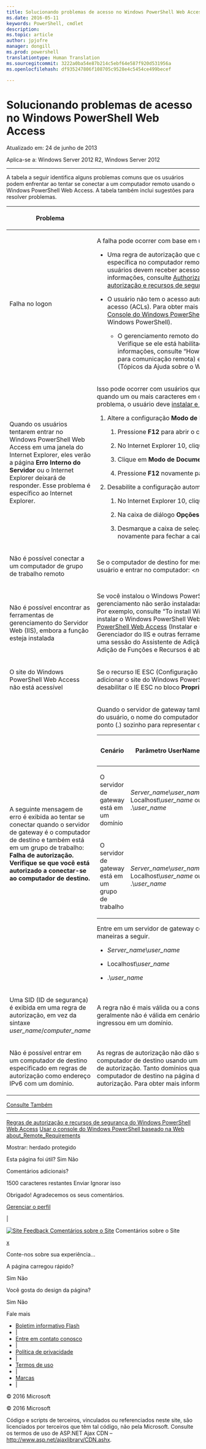 ```yaml
---
title: Solucionando problemas de acesso no Windows PowerShell Web Access
ms.date: 2016-05-11
keywords: PowerShell, cmdlet
description: 
ms.topic: article
author: jpjofre
manager: dongill
ms.prod: powershell
translationtype: Human Translation
ms.sourcegitcommit: 3222a0ba54e87b214c5ebf64e587f920d531956a
ms.openlocfilehash: df935247806f108705c9528e4c5454ce499becef

---
```


#  Solucionando problemas de acesso no Windows PowerShell Web Access

Atualizado em: 24 de junho de 2013

Aplica-se a: Windows Server 2012 R2, Windows Server 2012

<a href="" id="BKMK_trouble"></a>

------------------------------------------------------------------------

A tabela a seguir identifica alguns problemas comuns que os usuários podem enfrentar ao tentar se conectar a um computador remoto usando o Windows PowerShell Web Access. A tabela também inclui sugestões para resolver problemas.

<table>
<colgroup>
<col width="50%" />
<col width="50%" />
</colgroup>
<thead>
<tr class="header">
<th><p>Problema</p></th>
<th><p>Possível causa e solução</p></th>
</tr>
</thead>
<tbody>
<tr class="odd">
<td><p>Falha no logon</p></td>
<td><p>A falha pode ocorrer com base em um dos fatores a seguir.</p>
<ul>
<li><p>Uma regra de autorização que concede ao usuário acesso ao computador (ou uma configuração de sessão específica no computador remoto) não existe. A segurança do Windows PowerShell Web Access é restritiva. Os usuários devem receber acesso explícito a computadores remotos usando regras de autorização. Para obter mais informações, consulte <a href="https://technet.microsoft.com/en-us/library/dn282394(v=ws.11).aspx">Authorization Rules and Security Features of Windows PowerShell Web Access (Regras de autorização e recursos de segurança do Windows PowerShell Web Access)</a> neste guia.</p></li>
<li><p>O usuário não tem o acesso autorizado ao computador de destino. Isso é determinado pelas listas de controle de acesso (ACLs). Para obter mais informações, consulte “Entrando no Windows PowerShell Web Access” em <a href="https://technet.microsoft.com/en-us/library/hh831417(v=ws.11).aspx">Usar o Console do Windows PowerShell baseado na Web</a> ou o <a href="https://msdn.microsoft.com/library/windows/desktop/ee706585.aspx">Windows PowerShell Team Blog</a> (Blog da Equipe do Windows PowerShell).</p>
<ul>
<li><p>O gerenciamento remoto do Windows PowerShell não deve estar habilitado no computador de destino. Verifique se ele está habilitado no computador ao qual o usuário está tentando se conectar. Para obter mais informações, consulte “How to Configure Your Computer for Remoting” (Como configurar seu computador para comunicação remota) em <a href="https://technet.microsoft.com/library/dd315349.aspx">about_Remote_Requirements</a> nos Windows PowerShell About Help Topics (Tópicos da Ajuda sobre o Windows PowerShell).</p></li>
</ul></li>
</ul></td>
</tr>
<tr class="even">
<td><p>Quando os usuários tentarem entrar no Windows PowerShell Web Access em uma janela do Internet Explorer, eles verão a página <strong>Erro Interno do Servidor</strong> ou o Internet Explorer deixará de responder. Esse problema é específico ao Internet Explorer.</p></td>
<td><p>Isso pode ocorrer com usuários que entraram com um nome de domínio que contém caracteres em chinês, ou quando um ou mais caracteres em chinês fazem parte do nome do servidor de gateway. Para solucionar esse problema, o usuário deve <a href="http://ie.microsoft.com/testdrive/info/downloads/Default.html">instalar e executar o Internet Explorer 10</a> e depois executar as etapas a seguir.</p>
<ol>
<li><p>Altere a configuração <strong>Modo de Documento</strong> do Internet Explorer para <strong>Padrões do IE10</strong>.</p>
<ol>
<li><p>Pressione <strong>F12</strong> para abrir o console Ferramentas de Desenvolvimento.</p></li>
<li><p>No Internet Explorer 10, clique em <strong>Modo do Navegador</strong> e selecione <strong>Internet Explorer 10</strong>.</p></li>
<li><p>Clique em <strong>Modo de Documento</strong> e clique em <strong>Padrões do IE10</strong>.</p></li>
<li><p>Pressione <strong>F12</strong> novamente para abrir o console Ferramentas de Desenvolvimento.</p></li>
</ol></li>
<li><p>Desabilite a configuração automática de proxy.</p>
<ol>
<li><p>No Internet Explorer 10, clique em <strong>Ferramentas</strong> e clique em <strong>Opções da Internet</strong>.</p></li>
<li><p>Na caixa de diálogo <strong>Opções da Internet</strong>, na guia <strong>Conexões</strong>, clique em <strong>Configurações da LAN</strong>.</p></li>
<li><p>Desmarque a caixa de seleção <strong>Detectar automaticamente as configurações</strong>. Clique em <strong>OK</strong> e clique em <strong>OK</strong> novamente para fechar a caixa de diálogo <strong>Opções da Internet</strong>.</p></li>
</ol></li>
</ol></td>
</tr>
<tr class="odd">
<td><p>Não é possível conectar a um computador de grupo de trabalho remoto</p></td>
<td><p>Se o computador de destino for membro de um grupo de trabalho, use a sintaxe a seguir para fornecer seu nome de usuário e entrar no computador: &lt;<em>nome_grupotrabalho</em>&gt;\&lt;<em>usuário_nome</em>&gt;</p></td>
</tr>
<tr class="even">
<td><p>Não é possível encontrar as ferramentas de gerenciamento do Servidor Web (IIS), embora a função esteja instalada</p></td>
<td><p>Se você instalou o Windows PowerShell Web Access usando o cmdlet <span class="code">Install-WindowsFeature</span>, as ferramentas de gerenciamento não serão instaladas a menos que o parâmetro <span class="code">IncludeManagementTools</span> seja adicionado ao cmdlet. Por exemplo, consulte “To install Windows PowerShell Web Access by using Windows PowerShell cmdlets” (Para instalar o Windows PowerShell Web Access usando cmdlets do Windows PowerShell) em <a href="https://technet.microsoft.com/en-us/library/hh831611(v=ws.11).aspx">Install and Use Windows PowerShell Web Access</a> (Instalar e usar o Windows PowerShell Web Access). Você pode adicionar o console do Gerenciador do IIS e outras ferramentas de gerenciamento do IIS de que precisa selecionando as ferramentas em uma sessão do Assistente de Adição de Funções e Recursos direcionada ao servidor de gateway. O Assistente de Adição de Funções e Recursos é aberto do Gerenciador do Servidor.</p></td>
</tr>
<tr class="odd">
<td><p>O site do Windows PowerShell Web Access não está acessível</p></td>
<td><p>Se o recurso IE ESC (Configuração de Segurança Aprimorada do Internet Explorer) estiver habilitado, você poderá adicionar o site do Windows PowerShell Web Access à lista de sites confiáveis ou desabilitar o IE ESC. Você pode desabilitar o IE ESC no bloco <strong>Propriedades</strong> na página <strong>Servidor Local</strong> no Gerenciador do Servidor.</p></td>
</tr>
<tr class="even">
<td><p>A seguinte mensagem de erro é exibida ao tentar se conectar quando o servidor de gateway é o computador de destino e também está em um grupo de trabalho: <strong>Falha de autorização. Verifique se que você está autorizado a conectar-se ao computador de destino.</strong></p></td>
<td><p>Quando o servidor de gateway também é o servidor de destino, e está em um grupo de trabalho, especifique o nome do usuário, o nome do computador e o nome do grupo de usuários como mostrado na tabela a seguir. Não use um ponto (.) sozinho para representar o nome do computador.</p>
<div>
<table>
<colgroup>
<col width="20%" />
<col width="20%" />
<col width="20%" />
<col width="20%" />
<col width="20%" />
</colgroup>
<thead>
<tr class="header">
<th><p>Cenário</p></th>
<th><p>Parâmetro UserName</p></th>
<th><p>Parâmetro UserGroup</p></th>
<th><p>Parâmetro ComputerName</p></th>
<th><p>Parâmetro ComputerGroup</p></th>
</tr>
</thead>
<tbody>
<tr class="odd">
<td><p>O servidor de gateway está em um domínio</p></td>
<td><p><em>Server_name</em>\<em>user_name</em>, Localhost\<em>user_name</em> ou .\<em>user_name</em></p></td>
<td><p><em>Server_name</em>\<em>user_group</em>, Localhost\<em>user_group</em> ou .\<em>user_group</em></p></td>
<td><p>Nome totalmente qualificado do servidor de gateway ou Localhost</p></td>
<td><p><em>Server_name</em>\<em>computer_group</em>, Localhost\<em>computer_group</em> ou .\<em>computer_group</em></p></td>
</tr>
<tr class="even">
<td><p>O servidor de gateway está em um grupo de trabalho</p></td>
<td><p><em>Server_name</em>\<em>user_name</em>, Localhost\<em>user_name</em> ou .\<em>user_name</em></p></td>
<td><p><em>Server_name</em>\<em>user_group</em>, Localhost\<em>user_group</em> ou .\<em>user_group</em></p></td>
<td><p>Nome do servidor</p></td>
<td><p><em>Server_name</em>\<em>computer_group</em>, Localhost\<em>computer_group</em> ou .\<em>computer_group</em></p></td>
</tr>
</tbody>
</table>
</div>
<p>Entre em um servidor de gateway como computador de destino usando credenciais formatadas conforme uma das maneiras a seguir.</p>
<ul>
<li><p><em>Server_name</em>\<em>user_name</em></p></li>
<li><p>Localhost\<em>user_name</em></p></li>
<li><p>.\<em>user_name</em></p></li>
</ul></td>
</tr>
<tr class="odd">
<td><p>Uma SID (ID de segurança) é exibida em uma regra de autorização, em vez da sintaxe <em>user_name</em>/<em>computer_name</em> </p></td>
<td><p>A regra não é mais válida ou a consulta aos Serviços de Domínio Active Directory falhou. Uma regra de autorização geralmente não é válida em cenários onde o servidor de gateway já esteve em um grupo de trabalho, mas depois ingressou em um domínio.</p></td>
</tr>
<tr class="even">
<td><p>Não é possível entrar em um computador de destino especificado em regras de autorização como endereço IPv6 com um domínio.</p></td>
<td><p>As regras de autorização não dão suporte a endereços IPv6 no formato de nome de domínio. Para especificar um computador de destino usando um endereço IPv6, use o endereço IPv6 original (que contém dois-pontos) na regra de autorização. Tanto domínios quanto endereços IPv6 numéricos (com dois-pontos) têm suporte como nome do computador de destino na página de entrada do Windows PowerShell Web Access, mas não em regras de autorização. Para obter mais informações sobre endereços IPv6, consulte <a href="https://technet.microsoft.com/library/cc781672.aspx">How IPv6 Works</a> (Como o IPv6 Funciona).</p></td>
</tr>
</tbody>
</table>

<a href="javascript:void(0)" class="LW_CollapsibleArea_TitleAhref" title="Collapse"><span class="cl_CollapsibleArea_expanding LW_CollapsibleArea_Img"></span><span class="LW_CollapsibleArea_Title">Consulte Também</span></a>
<a href="/en-us/library/dn282395(v=ws.11).aspx#Anchor_1" class="LW_CollapsibleArea_Anchor_Img" title="Right-click to copy and share the link for this section"></a>

------------------------------------------------------------------------

[Regras de autorização e recursos de segurança do Windows PowerShell Web Access](https://technet.microsoft.com/en-us/library/dn282394(v=ws.11).aspx)
[Usar o console do Windows PowerShell baseado na Web](https://technet.microsoft.com/en-us/library/hh831417(v=ws.11).aspx)
[about_Remote_Requirements](https://technet.microsoft.com/library/dd315349.aspx)

<span>Mostrar:</span> herdado protegido

<span class="stdr-votetitle">Esta página foi útil?</span>
Sim Não

Comentários adicionais?

<span class="stdr-count"><span class="stdr-charcnt">1500</span> caracteres restantes</span> Enviar Ignorar isso

<span class="stdr-thankyou">Obrigado!</span> <span class="stdr-appreciate">Agradecemos os seus comentários.</span>

[Gerenciar o perfil](https://social.technet.microsoft.com/profile)

|

<a href="javascript:void(0)" id="SiteFeedbackLinkOpener"><span id="FeedbackButton" class="FeedbackButton clip20x21"> <img src="https://i-technet.sec.s-msft.com/Areas/Epx/Content/Images/ImageSprite.png?v=635975720914499532" alt="Site Feedback" id="feedBackImg" class="cl_footer_feedback_icon" /> </span> Comentários sobre o Site</a> Comentários sobre o Site

<a href="javascript:void(0)" id="SiteFeedbackLinkCloser">x</a>

Conte-nos sobre sua experiência...

A página carregou rápido?

<span> Sim<span> </span></span> <span> Não<span> </span></span>

Você gosta do design da página?

<span> Sim<span> </span></span> <span> Não<span> </span></span>

Fale mais

-   [Boletim informativo Flash](https://technet.microsoft.com/cc543196.aspx)
-   |
-   [Entre em contato conosco](https://technet.microsoft.com/cc512759.aspx)
-   |
-   [Política de privacidade](https://privacy.microsoft.com/privacystatement)
-   |
-   [Termos de uso](https://technet.microsoft.com/cc300389.aspx)
-   |
-   [Marcas](https://www.microsoft.com/en-us/legal/intellectualproperty/Trademarks/)
-   |

© 2016 Microsoft

© 2016 Microsoft

Código e scripts de terceiros, vinculados ou referenciados neste site, são licenciados por terceiros que têm tal código, não pela Microsoft. Consulte os termos de uso de ASP.NET Ajax CDN – http://www.asp.net/ajaxlibrary/CDN.ashx.
<img src="https://m.webtrends.com/dcsjwb9vb00000c932fd0rjc7_5p3t/njs.gif?dcsuri=/nojavascript&amp;WT.js=No" alt="DCSIMG" id="Img1" width="1" height="1" />




<!--HONumber=Aug16_HO4-->


